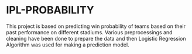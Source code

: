 # IPL-PROBABILITY
This project is based on predicting win probability of teams based on their past performance on different stadiums.
Various preprocessings and cleaning have been done to prepare the data and then Logistic Regression Algorithm was used for making a prediction model.
